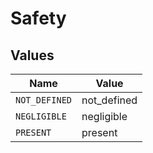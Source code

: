 # Safety


## Values

| Name          | Value         |
| ------------- | ------------- |
| `NOT_DEFINED` | not_defined   |
| `NEGLIGIBLE`  | negligible    |
| `PRESENT`     | present       |